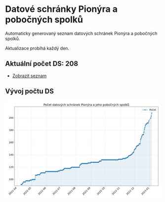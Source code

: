 # Datové schránky Pionýra a pobočných spolků

Automaticky generovaný seznam datových schránek Pionýra a pobočných spolků.

Aktualizace probíhá každý den.

## Aktuální počet DS: 208

- [Zobrazit seznam](datovky.csv)

## Vývoj počtu DS

![Vývoj počtu datových schránek](history.png)
